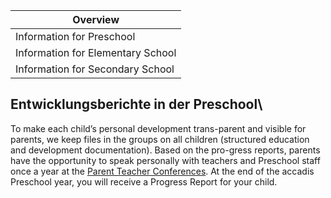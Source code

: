 | Overview |
| --- |
| Information for Preschool | yes |
| Information for Elementary School | no |
| Information for Secondary School | no |

## Entwicklungsberichte in der Preschool\ 

To make each child’s personal development trans-parent and visible for parents, we keep files in the groups on all children (structured education and development documentation). Based on the pro-gress reports, parents have the opportunity to speak personally with teachers and Preschool staff once a year at the [Parent Teacher Conferences](https://en.wiki.accadis-isb.net/Parent_Evenings,_Parent_Meetings_and_Parent_Teacher_Conferences "Parent Evenings, Parent Meetings and Parent Teacher Conferences"). At the end of the accadis Preschool year, you will receive a Progress Report for your child.